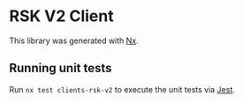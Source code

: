 <!-- gitbook-navigation: "V2" -->
# RSK V2 Client

This library was generated with [Nx](https://nx.dev).

## Running unit tests

Run `nx test clients-rsk-v2` to execute the unit tests via [Jest](https://jestjs.io).
